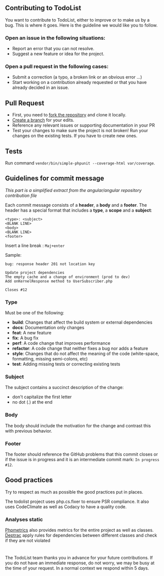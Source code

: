 ## Contributing to TodoList

You want to contribute to TodoList, either to improve or to make us by a bug. This is where it goes. Here is the guideline we would like you to follow.

### Open an issue in the following situations:

- Report an error that you can not resolve.
- Suggest a new feature or idea for the project.

### Open a pull request in the following cases:

- Submit a correction (a typo, a broken link or an obvious error ...)
- Start working on a contribution already requested or that you have already decided in an issue.

## Pull Request

- First, you need to [fork the repository](https://guides.github.com/activities/forking/) and clone it locally.
- [Create a branch](https://guides.github.com/introduction/flow/) for your edits.
- Reference any relevant issues or supporting documentation in your PR
- Test your changes to make sure the project is not broken! Run your changes on the existing tests. If you have to create new ones.

## Tests

Run command `vendor/bin/simple-phpunit --coverage-html var/coverage`.

## Guidelines for commit message

*This part is a simplified extract from the angular/angular repository contribution file*

Each commit message consists of a **header**, a **body** and a **footer**. The header has a special format that includes a **type**, a **scope** and a **subject**:
```
<type>: <subject>
<BLANK LINE>
<body>
<BLANK LINE>
<footer>
```
Insert a line break : `Maj+enter`

Sample:
```
bug: response header 201 not location key

Update project dependencies
The empty cache and a change of environment (prod to dev)
Add onKernelResponse method to UserSubscriber.php

Closes #12
```

### Type
Must be one of the following:

- **build**: Changes that affect the build system or external dependencies
- **docs**: Documentation only changes
- **feat**: A new feature
- **fix**: A bug fix
- **perf**: A code change that improves performance
- **refactor**: A code change that neither fixes a bug nor adds a feature
- **style**: Changes that do not affect the meaning of the code (white-space, formatting, missing semi-colons, etc)
- **test**: Adding missing tests or correcting existing tests

### Subject
The subject contains a succinct description of the change:

- don't capitalize the first letter
- no dot (.) at the end

### Body
The body should include the motivation for the change and contrast this with previous behavior.

### Footer
The footer should reference the GitHub problems that this commit closes or if the issue is in progress and it is an intermediate commit mark: `In progress #12`.

## Good practices
Try to respect as much as possible the good practices put in places.

The todolist project uses php.cs.fixer to ensure PSR compliance.
It also uses CodeClimate as well as Codacy to have a quality code.

### Analyses static
[Phpmetrics](https://github.com/phpmetrics/PhpMetrics) also provides metrics for the entire project as well as classes.
[Deptrac](https://github.com/sensiolabs-de/deptrac) apply rules for dependencies between different classes and check if they are not violated

#

The TodoList team thanks you in advance for your future contributions. If you do not have an immediate response, do not worry, we may be busy at the time of your request. In a normal context we respond within 5 days.
